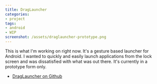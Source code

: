 ```yaml
---
title: DragLauncher
categories:
- project
tags:
- android
- WIP
screenshot: /assets/draglauncher-prototype.png
---
```


This is what I'm working on right now. It's a gesture based launcher for Android. I wanted to quickly and easily launch applications from the lock screen and was dissatisfied with what was out there. It's currently in a prototype form only.

* [DragLauncher on Github](www.github.com/crummy/draglauncher)